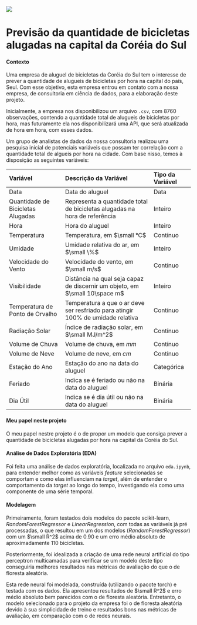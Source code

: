 <img src="https://www.freeiconspng.com/uploads/bike-png-hd-picture-3.png" />

# **Previsão da quantidade de bicicletas alugadas na capital da Coréia do Sul**

#### **Contexto**
Uma empresa de aluguel de bicicletas da Coréia do Sul tem o interesse de prever a quantidade de alugueis de bicicletas por hora na capital do país, Seul. Com esse objetivo, esta empresa entrou em contato com a nossa empresa, de consultoria em ciência de dados, para a elaboração deste projeto.

Inicialmente, a empresa nos disponibilizou um arquivo `.csv`, com 8760 observações, contendo a quantidade total de alugueis de bicicletas por hora, mas futuramente ela nos disponibilizará uma API, que será atualizada de hora em hora, com esses dados.

Um grupo de analistas de dados da nossa consultoria realizou uma pesquisa inicial de potenciais variáveis que possam ter correlação com a quantidade total de algueis por hora na cidade. Com base nisso, temos à disposição as seguintes variáveis:

|Variável|Descrição da Variável|Tipo da Variável|
|:-|:-|:-|
|Data|Data do aluguel|Data|
|Quantidade de Bicicletas Alugadas|Representa a quantidade total de bicicletas alugadas na hora de referência|Inteiro|
|Hora|Hora do aluguel|Inteiro|
|Temperatura|Temperatura, em $\small °C$|Contínuo|
|Umidade|Umidade relativa do ar, em $\small \%$|Inteiro|
|Velocidade do Vento|Velocidade do vento, em $\small m/s$|Contínuo|
|Visibilidade|Distância na qual seja capaz de discernir um objeto, em $\small 10\space m$|Inteiro|
|Temperatura de Ponto de Orvalho|Temperatura a que o ar deve ser resfriado para atingir 100% de umidade relativa|Contínuo|
|Radiação Solar|Índice de radiação solar, em $\small MJ/m^2$|Contínuo|
|Volume de Chuva|Volume de chuva, em $mm$|Contínuo|
|Volume de Neve|Volume de neve, em $cm$|Contínuo|
|Estação do Ano|Estação do ano na data do aluguel|Categórica|
|Feriado|Indica se é feriado ou não na data do aluguel|Binária|
|Dia Útil|Indica se é dia útil ou não na data do aluguel|Binária|

#### **Meu papel neste projeto**

O meu papel nestre projeto é o de propor um modelo que consiga prever a quantidade de bicicletas alugadas por hora na capital da Coréia do Sul.

#### **Análise de Dados Exploratória (EDA)**

Foi feita uma análise de dados exploratória, localizada no arquivo `eda.ipynb`, para entender melhor como as variáveis *feature* selecionadas se comportam e como elas influenciam na *target*, além de entender o comportamento da *target* ao longo do tempo, investigando ela como uma componente de uma série temporal.

#### **Modelagem**

Primeiramente, foram testados dois modelos do pacote scikit-learn, *RandomForestRegressor* e *LinearRegression*, com todas as variáveis já pré processadas, o que resultou em um dos modelos (*RandomForestRegressor*) com um $\small R^2$ acima de 0.90 e um erro médio absoluto de aproximadamente 110 bicicletas.

Posteriormente, foi idealizada a criação de uma rede neural artificial do tipo perceptron multicamadas para verificar se um modelo deste tipo conseguiria melhores resultados nas métricas de avaliação do que o de floresta aleatória.

Esta rede neural foi modelada, construída (utilizando o pacote torch) e testada com os dados. Ela apresentou resultados de $\small R^2$ e erro médio absoluto bem parecidos com o de floresta aleatória. Entretanto, o modelo selecionado para o projeto da empresa foi o de floresta aleatória devido à sua simplicidade de treino e resultados bons nas métricas de avaliação, em comparação com o de redes neurais.